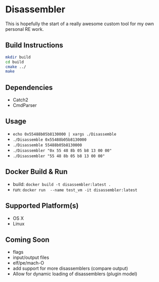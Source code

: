 # Disassembler

This is hopefully the start of a really awesome custom tool for my own personal RE work.

## Build Instructions
```bash
mkdir build
cd build
cmake ../
make
```
## Dependencies 
- Catch2
- CmdParser

## Usage
- `echo 0x55488b05b8130000 | xargs ./Disassemble`
- `./Disassemble 0x55488b05b8130000`
- `./Disassemble 55488b05b8130000`
- `./Disassembler "0x 55 48 8b 05 b8 13 00 00"`
- `./Disassembler "55 48 8b 05 b8 13 00 00"`

## Docker Build & Run
- build: `docker build -t disassembler:latest .`
- run: `docker run  --name test_vm -it disassembler:latest`

## Supported Platform(s)
- OS X
- Linux

## Coming Soon
- flags
- input/output files
- elf/pe/mach-O
- add support for more disassemblers (compare output)
- Allow for dynamic loading of disassemblers (plugin model)